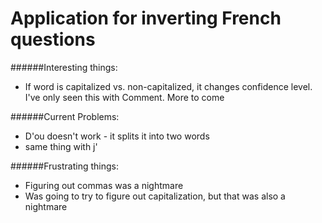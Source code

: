 # Application for inverting French questions



######Interesting things:
- If word is capitalized vs. non-capitalized, it changes confidence level. I've only seen this with Comment. More to come

######Current Problems:
- D\'ou doesn't work - it splits it into two words
- same thing with j\'

######Frustrating things:
- Figuring out commas was a nightmare
- Was going to try to figure out capitalization, but that was also a nightmare
